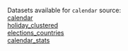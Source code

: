 Datasets available for `calendar` source:  
[calendar](https://docs.upgini.com/public/calendar/calendar)  
[holiday_clustered](https://docs.upgini.com/public/calendar/holiday_clustered)  
[elections_countries](https://docs.upgini.com/public/calendar/elections_countries)  
[calendar_stats](https://docs.upgini.com/public/calendar/calendar_stats)  
